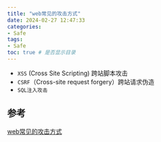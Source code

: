 ```yaml
---
title: "web常见的攻击方式"
date: 2024-02-27 12:47:33
categories:
- Safe
tags:
- Safe
toc: true # 是否显示目录
---
```


* `XSS` (Cross Site Scripting) 跨站脚本攻击
* `CSRF`（Cross-site request forgery）跨站请求伪造
* `SQL注入攻击`

<!-- more -->



## 参考
[web常见的攻击方式](https://www.developers.pub/wiki/1065322/1067523#head6)